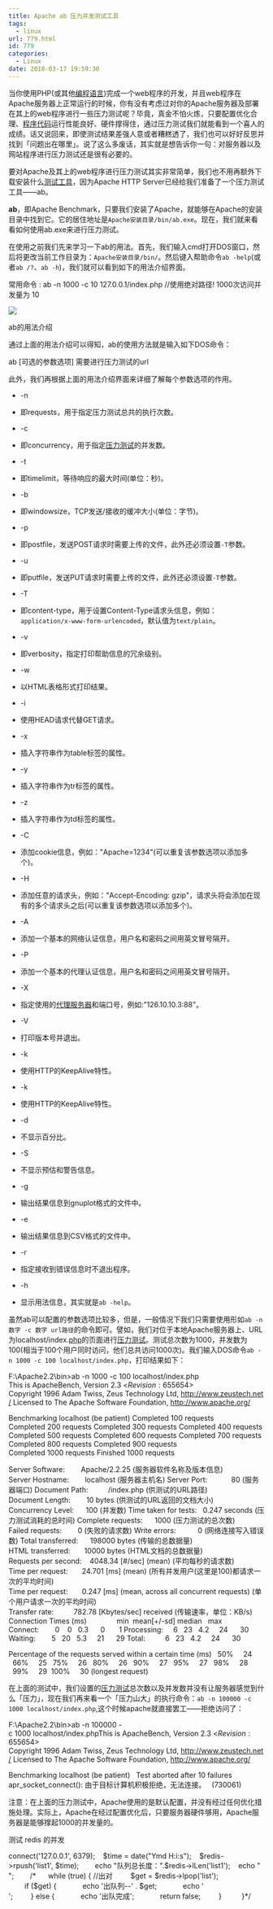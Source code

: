 ```yaml
---
title: Apache ab 压力并发测试工具
tags:
  - linux
url: 779.html
id: 779
categories:
  - Linux
date: 2018-03-17 19:59:30
---
```


当你使用PHP(或其他[编程语言](http://cpro.baidu.com/cpro/ui/uijs.php?adclass=0&app_id=0&c=news&cf=46&ch=0&di=128&fv=19&is_app=0&jk=1d4988a9148e80f1&k=%B1%E0%B3%CC%D3%EF%D1%D4&k0=%B1%E0%B3%CC%D3%EF%D1%D4&kdi0=0&luki=5&mcpm=0&n=10&p=baidu&q=97086099_cpr&rb=0&rs=1&seller_id=1&sid=f1808e14a988491d&ssp2=1&stid=0&t=tpclicked3_hc&td=1691595&tu=u1691595&u=http:%2F%2Fwww.365mini.com%2Fpage%2Fapache-benchmark.htm&urlid=0))完成一个web程序的开发，并且web程序在Apache服务器上正常运行的时候，你有没有考虑过对你的Apache服务器及部署在其上的web程序进行一些压力测试呢？毕竟，真金不怕火炼，只要配置优化合理、[程序代码](http://cpro.baidu.com/cpro/ui/uijs.php?adclass=0&app_id=0&c=news&cf=46&ch=0&di=128&fv=19&is_app=0&jk=1d4988a9148e80f1&k=%B3%CC%D0%F2%B4%FA%C2%EB&k0=%B3%CC%D0%F2%B4%FA%C2%EB&kdi0=0&luki=4&mcpm=0&n=10&p=baidu&q=97086099_cpr&rb=0&rs=1&seller_id=1&sid=f1808e14a988491d&ssp2=1&stid=0&t=tpclicked3_hc&td=1691595&tu=u1691595&u=http:%2F%2Fwww.365mini.com%2Fpage%2Fapache-benchmark.htm&urlid=0)运行性能良好、硬件撑得住，通过压力测试我们就能看到一个喜人的成绩。话又说回来，即使测试结果差强人意或者糟糕透了，我们也可以好好反思并找到「问题出在哪里」。说了这么多废话，其实就是想告诉你一句：对服务器以及网站程序进行压力测试还是很有必要的。

要对Apache及其上的web程序进行压力测试其实非常简单，我们也不用再额外下载安装什么[测试工具](http://cpro.baidu.com/cpro/ui/uijs.php?adclass=0&app_id=0&c=news&cf=46&ch=0&di=128&fv=19&is_app=0&jk=1d4988a9148e80f1&k=%B2%E2%CA%D4%B9%A4%BE%DF&k0=%B2%E2%CA%D4%B9%A4%BE%DF&kdi0=0&luki=9&mcpm=0&n=10&p=baidu&q=97086099_cpr&rb=0&rs=1&seller_id=1&sid=f1808e14a988491d&ssp2=1&stid=0&t=tpclicked3_hc&td=1691595&tu=u1691595&u=http:%2F%2Fwww.365mini.com%2Fpage%2Fapache-benchmark.htm&urlid=0)，因为Apache HTTP Server已经给我们准备了一个压力测试工具——ab。

**ab**，即Apache Benchmark，只要我们安装了Apache，就能够在Apache的安装目录中找到它。它的居住地址是`Apache安装目录/bin/ab.exe`。现在，我们就来看看如何使用ab.exe来进行压力测试。

在使用之前我们先来学习一下ab的用法。首先，我们输入cmd打开DOS窗口，然后将更改当前工作目录为：`Apache安装目录/bin/`。然后键入帮助命令`ab -help`(或者`ab /?`、`ab -h`)，我们就可以看到如下的用法介绍界面。

常用命令 : ab -n 1000 -c 10 127.0.0.1/index.php //使用绝对路径! 1000次访问并发量为 10 

![](/ueditor/php/upload/image/20180317/1521287918922057.png)

ab的用法介绍

通过上面的用法介绍可以得知，ab的使用方法就是输入如下DOS命令：

ab \[可选的参数选项\] 需要进行压力测试的url

此外，我们再根据上面的用法介绍界面来详细了解每个参数选项的作用。

*   -n
    
*   即requests，用于指定压力测试总共的执行次数。
    
*   -c
    
*   即concurrency，用于指定[压力测试](http://cpro.baidu.com/cpro/ui/uijs.php?adclass=0&app_id=0&c=news&cf=46&ch=0&di=128&fv=19&is_app=0&jk=1d4988a9148e80f1&k=%D1%B9%C1%A6%B2%E2%CA%D4&k0=%D1%B9%C1%A6%B2%E2%CA%D4&kdi0=0&luki=10&mcpm=0&n=10&p=baidu&q=97086099_cpr&rb=0&rs=1&seller_id=1&sid=f1808e14a988491d&ssp2=1&stid=0&t=tpclicked3_hc&td=1691595&tu=u1691595&u=http:%2F%2Fwww.365mini.com%2Fpage%2Fapache-benchmark.htm&urlid=0)的并发数。
    
*   -t
    
*   即timelimit，等待响应的最大时间(单位：秒)。
    
*   -b
    
*   即windowsize，TCP发送/接收的缓冲大小(单位：字节)。
    
*   -p
    
*   即postfile，发送POST请求时需要上传的文件，此外还必须设置`-T`参数。
    
*   -u
    
*   即putfile，发送PUT请求时需要上传的文件，此外还必须设置`-T`参数。
    
*   -T
    
*   即content-type，用于设置Content-Type请求头信息，例如：`application/x-www-form-urlencoded`，默认值为`text/plain`。
    
*   -v
    
*   即verbosity，指定打印帮助信息的冗余级别。
    
*   -w
    
*   以HTML表格形式打印结果。
    
*   -i
    
*   使用HEAD请求代替GET请求。
    
*   -x
    
*   插入字符串作为table标签的属性。
    
*   -y
    
*   插入字符串作为tr标签的属性。
    
*   -z
    
*   插入字符串作为td标签的属性。
    
*   -C
    
*   添加cookie信息，例如："Apache=1234"(可以重复该参数选项以添加多个)。
    
*   -H
    
*   添加任意的请求头，例如："Accept-Encoding: gzip"，请求头将会添加在现有的多个请求头之后(可以重复该参数选项以添加多个)。
    
*   -A
    
*   添加一个基本的网络认证信息，用户名和密码之间用英文冒号隔开。
    
*   -P
    
*   添加一个基本的代理认证信息，用户名和密码之间用英文冒号隔开。
    
*   -X
    
*   指定使用的[代理服务器](http://cpro.baidu.com/cpro/ui/uijs.php?adclass=0&app_id=0&c=news&cf=46&ch=0&di=128&fv=19&is_app=0&jk=1d4988a9148e80f1&k=%B4%FA%C0%ED%B7%FE%CE%F1%C6%F7&k0=%B4%FA%C0%ED%B7%FE%CE%F1%C6%F7&kdi0=0&luki=1&mcpm=0&n=10&p=baidu&q=97086099_cpr&rb=0&rs=1&seller_id=1&sid=f1808e14a988491d&ssp2=1&stid=0&t=tpclicked3_hc&td=1691595&tu=u1691595&u=http:%2F%2Fwww.365mini.com%2Fpage%2Fapache-benchmark.htm&urlid=0)和端口号，例如:"126.10.10.3:88"。
    
*   -V
    
*   打印版本号并退出。
    
*   -k
    
*   使用HTTP的KeepAlive特性。
    
*   -k
    
*   使用HTTP的KeepAlive特性。
    
*   -d
    
*   不显示百分比。
    
*   -S
    
*   不显示预估和警告信息。
    
*   -g
    
*   输出结果信息到gnuplot格式的文件中。
    
*   -e
    
*   输出结果信息到CSV格式的文件中。
    
*   -r
    
*   指定接收到错误信息时不退出程序。
    
*   -h
    
*   显示用法信息，其实就是`ab -help`。
    

虽然ab可以配置的参数选项比较多，但是，一般情况下我们只需要使用形如`ab -n 数字 -c 数字 url路径`的命令即可。譬如，我们对位于本地Apache服务器上、URL为localhost/index.[php](http://cpro.baidu.com/cpro/ui/uijs.php?adclass=0&app_id=0&c=news&cf=46&ch=0&di=128&fv=19&is_app=0&jk=1d4988a9148e80f1&k=php&k0=php&kdi0=0&luki=2&mcpm=0&n=10&p=baidu&q=97086099_cpr&rb=0&rs=1&seller_id=1&sid=f1808e14a988491d&ssp2=1&stid=0&t=tpclicked3_hc&td=1691595&tu=u1691595&u=http:%2F%2Fwww.365mini.com%2Fpage%2Fapache-benchmark.htm&urlid=0)的页面进行[压力测试](http://cpro.baidu.com/cpro/ui/uijs.php?adclass=0&app_id=0&c=news&cf=46&ch=0&di=128&fv=19&is_app=0&jk=1d4988a9148e80f1&k=%D1%B9%C1%A6%B2%E2%CA%D4&k0=%D1%B9%C1%A6%B2%E2%CA%D4&kdi0=0&luki=10&mcpm=0&n=10&p=baidu&q=97086099_cpr&rb=0&rs=1&seller_id=1&sid=f1808e14a988491d&ssp2=1&stid=0&t=tpclicked3_hc&td=1691595&tu=u1691595&u=http:%2F%2Fwww.365mini.com%2Fpage%2Fapache-benchmark.htm&urlid=0)。测试总次数为1000，并发数为100(相当于100个用户同时访问，他们总共访问1000次)。我们输入DOS命令`ab -n 1000 -c 100 localhost/index.php`，打印结果如下：

F:\\Apache2.2\\bin>ab -n 1000 -c 100 localhost/index.php
This is ApacheBench, Version 2.3 <$Revision: 655654 $>
Copyright 1996 Adam Twiss, Zeus Technology Ltd, http://www.zeustech.net/
Licensed to The Apache Software Foundation, http://www.apache.org/

Benchmarking localhost (be patient)
Completed 100 requests
Completed 200 requests
Completed 300 requests
Completed 400 requests
Completed 500 requests
Completed 600 requests
Completed 700 requests
Completed 800 requests
Completed 900 requests
Completed 1000 requests
Finished 1000 requests


Server Software:        Apache/2.2.25 (服务器软件名称及版本信息)
Server Hostname:        localhost (服务器主机名)
Server Port:            80 (服务器端口)
Document Path:          /index.php (供测试的URL路径)
Document Length:        10 bytes (供测试的URL返回的文档大小)
Concurrency Level:      100 (并发数)
Time taken for tests:   0.247 seconds (压力测试消耗的总时间)
Complete requests:      1000 (压力测试的总次数)
Failed requests:        0 (失败的请求数)
Write errors:           0 (网络连接写入错误数)
Total transferred:      198000 bytes (传输的总数据量)
HTML transferred:       10000 bytes (HTML文档的总数据量)
Requests per second:    4048.34 \[#/sec\] (mean) (平均每秒的请求数)
Time per request:       24.701 \[ms\] (mean) (所有并发用户(这里是100)都请求一次的平均时间)
Time per request:       0.247 \[ms\] (mean, across all concurrent requests) (单个用户请求一次的平均时间)
Transfer rate:          782.78 \[Kbytes/sec\] received (传输速率，单位：KB/s)
Connection Times (ms)
              min  mean\[+/-sd\] median   max
Connect:        0    0   0.3      0       1
Processing:     6   23   4.2     24      30
Waiting:        5   20   5.3     21      29
Total:          6   23   4.2     24      30

Percentage of the requests served within a certain time (ms)
  50%     24
  66%     25
  75%     26
  80%     26
  90%     27
  95%     27
  98%     28
  99%     29
 100%     30 (longest request)

在上面的测试中，我们设置的[压力测试](http://cpro.baidu.com/cpro/ui/uijs.php?adclass=0&app_id=0&c=news&cf=46&ch=0&di=128&fv=19&is_app=0&jk=1d4988a9148e80f1&k=%D1%B9%C1%A6%B2%E2%CA%D4&k0=%D1%B9%C1%A6%B2%E2%CA%D4&kdi0=0&luki=10&mcpm=0&n=10&p=baidu&q=97086099_cpr&rb=0&rs=1&seller_id=1&sid=f1808e14a988491d&ssp2=1&stid=0&t=tpclicked3_hc&td=1691595&tu=u1691595&u=http:%2F%2Fwww.365mini.com%2Fpage%2Fapache-benchmark.htm&urlid=0)总次数以及并发数并没有让服务器感觉到什么「压力」，现在我们再来看一个「压力山大」的执行命令：`ab -n 100000 -c 1000 localhost/index.php`,这个时候apache就直接罢工——拒绝访问了：

F:\\Apache2.2\\bin>ab -n 100000 -c 1000 localhost/index.phpThis is ApacheBench, Version 2.3 <$Revision: 655654 $>
Copyright 1996 Adam Twiss, Zeus Technology Ltd, http://www.zeustech.net/
Licensed to The Apache Software Foundation, http://www.apache.org/

Benchmarking localhost (be patient)  
Test aborted after 10 failures
apr\_socket\_connect(): 由于目标计算机积极拒绝，无法连接。   (730061)

注意：在上面的压力测试中，Apache使用的是默认配置，并没有经过任何优化措施处理。实际上，Apache在经过配置优化后，只要服务器硬件够用，Apache服务器是能够撑起1000的并发量的。

测试 redis 的并发

  

<?php    $redis = new redis();    $redis->connect('127.0.0.1', 6379);    $time = date("Ymd H:i:s");    $redis->rpush('list1', $time);   
    echo "队列总长度：".$redis->lLen('list1');    echo "<br/>";    
   /* 
    while (true) { //出对
        $get = $redis->lpop('list');
        if ($get) {
            echo '出队列--' . $get;
            echo '<br/>';
        } else {
            echo '出队完成';
            return false;
        }
    
    }*/